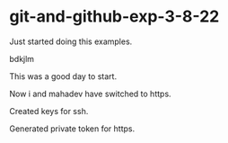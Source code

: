 # git-and-github-exp-3-8-22

Just started doing this examples.

bdkjlm

This was a good day to start.

Now i and mahadev have switched to https.

Created keys for ssh.

Generated private token for https.


